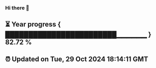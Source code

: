 ### Hi there 👋
⏳ Year progress { ████████████████████████▁▁▁▁▁▁ } 82.72 %
---
⏰ Updated on Tue, 29 Oct 2024 18:14:11 GMT
---
